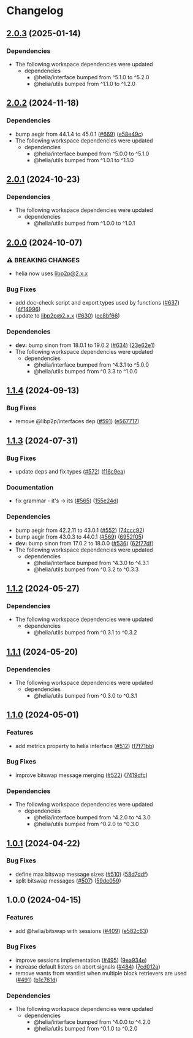 # Changelog

## [2.0.3](https://github.com/ipfs/helia/compare/bitswap-v2.0.2...bitswap-v2.0.3) (2025-01-14)


### Dependencies

* The following workspace dependencies were updated
  * dependencies
    * @helia/interface bumped from ^5.1.0 to ^5.2.0
    * @helia/utils bumped from ^1.1.0 to ^1.2.0

## [2.0.2](https://github.com/ipfs/helia/compare/bitswap-v2.0.1...bitswap-v2.0.2) (2024-11-18)


### Dependencies

* bump aegir from 44.1.4 to 45.0.1 ([#669](https://github.com/ipfs/helia/issues/669)) ([e58e49c](https://github.com/ipfs/helia/commit/e58e49c6aed8ea9d1e9851435a25e33fdbee3781))
* The following workspace dependencies were updated
  * dependencies
    * @helia/interface bumped from ^5.0.0 to ^5.1.0
    * @helia/utils bumped from ^1.0.1 to ^1.1.0

## [2.0.1](https://github.com/ipfs/helia/compare/bitswap-v2.0.0...bitswap-v2.0.1) (2024-10-23)


### Dependencies

* The following workspace dependencies were updated
  * dependencies
    * @helia/utils bumped from ^1.0.0 to ^1.0.1

## [2.0.0](https://github.com/ipfs/helia/compare/bitswap-v1.1.4...bitswap-v2.0.0) (2024-10-07)


### ⚠ BREAKING CHANGES

* helia now uses libp2p@2.x.x

### Bug Fixes

* add doc-check script and export types used by functions ([#637](https://github.com/ipfs/helia/issues/637)) ([4f14996](https://github.com/ipfs/helia/commit/4f14996a9b976f2b60f4c8fe52a4fd1632420749))
* update to libp2p@2.x.x ([#630](https://github.com/ipfs/helia/issues/630)) ([ec8bf66](https://github.com/ipfs/helia/commit/ec8bf66dd870b42d6e5ef2b41706102397e0d39a))


### Dependencies

* **dev:** bump sinon from 18.0.1 to 19.0.2 ([#634](https://github.com/ipfs/helia/issues/634)) ([23e62e1](https://github.com/ipfs/helia/commit/23e62e16b8962bfe982a1bbb157a144382ca7099))
* The following workspace dependencies were updated
  * dependencies
    * @helia/interface bumped from ^4.3.1 to ^5.0.0
    * @helia/utils bumped from ^0.3.3 to ^1.0.0

## [1.1.4](https://github.com/ipfs/helia/compare/bitswap-v1.1.3...bitswap-v1.1.4) (2024-09-13)


### Bug Fixes

* remove @libp2p/interfaces dep ([#591](https://github.com/ipfs/helia/issues/591)) ([e567717](https://github.com/ipfs/helia/commit/e567717102464a925f87cb10fc05808a50be960e))

## [1.1.3](https://github.com/ipfs/helia/compare/bitswap-v1.1.2...bitswap-v1.1.3) (2024-07-31)


### Bug Fixes

* update deps and fix types ([#572](https://github.com/ipfs/helia/issues/572)) ([f16c9ea](https://github.com/ipfs/helia/commit/f16c9eac32677333313c433eb918b705439c0819))


### Documentation

* fix grammar - it's -&gt; its ([#565](https://github.com/ipfs/helia/issues/565)) ([155e24d](https://github.com/ipfs/helia/commit/155e24db8c06c33972895d702a656e0c2996f3d9))


### Dependencies

* bump aegir from 42.2.11 to 43.0.1 ([#552](https://github.com/ipfs/helia/issues/552)) ([74ccc92](https://github.com/ipfs/helia/commit/74ccc92793a6d0bb4bee714d9fe4fa4183aa4ee8))
* bump aegir from 43.0.3 to 44.0.1 ([#569](https://github.com/ipfs/helia/issues/569)) ([6952f05](https://github.com/ipfs/helia/commit/6952f05357844e5aa3dffb2afaf261df06b9b7c1))
* **dev:** bump sinon from 17.0.2 to 18.0.0 ([#536](https://github.com/ipfs/helia/issues/536)) ([62f77df](https://github.com/ipfs/helia/commit/62f77dfbff94a64e9c248f5be54055c18a6427f7))
* The following workspace dependencies were updated
  * dependencies
    * @helia/interface bumped from ^4.3.0 to ^4.3.1
    * @helia/utils bumped from ^0.3.2 to ^0.3.3

## [1.1.2](https://github.com/ipfs/helia/compare/bitswap-v1.1.1...bitswap-v1.1.2) (2024-05-27)


### Dependencies

* The following workspace dependencies were updated
  * dependencies
    * @helia/utils bumped from ^0.3.1 to ^0.3.2

## [1.1.1](https://github.com/ipfs/helia/compare/bitswap-v1.1.0...bitswap-v1.1.1) (2024-05-20)


### Dependencies

* The following workspace dependencies were updated
  * dependencies
    * @helia/utils bumped from ^0.3.0 to ^0.3.1

## [1.1.0](https://github.com/ipfs/helia/compare/bitswap-v1.0.1...bitswap-v1.1.0) (2024-05-01)


### Features

* add metrics property to helia interface ([#512](https://github.com/ipfs/helia/issues/512)) ([f7f71bb](https://github.com/ipfs/helia/commit/f7f71bb20ab0b4efbe802be5af1189e76153b826))


### Bug Fixes

* improve bitswap message merging ([#522](https://github.com/ipfs/helia/issues/522)) ([7419dfc](https://github.com/ipfs/helia/commit/7419dfc2fe273d3f816d27b62062636be0964d7a))


### Dependencies

* The following workspace dependencies were updated
  * dependencies
    * @helia/interface bumped from ^4.2.0 to ^4.3.0
    * @helia/utils bumped from ^0.2.0 to ^0.3.0

## [1.0.1](https://github.com/ipfs/helia/compare/bitswap-v1.0.0...bitswap-v1.0.1) (2024-04-22)


### Bug Fixes

* define max bitswap message sizes ([#510](https://github.com/ipfs/helia/issues/510)) ([58d7ddf](https://github.com/ipfs/helia/commit/58d7ddf19cd965a8a5cc1d8148fa073a6b44d8ae))
* split bitswap messages ([#507](https://github.com/ipfs/helia/issues/507)) ([59de059](https://github.com/ipfs/helia/commit/59de0599367c828998069ac37dc93e10ddb565a1))

## 1.0.0 (2024-04-15)


### Features

* add @helia/bitswap with sessions ([#409](https://github.com/ipfs/helia/issues/409)) ([e582c63](https://github.com/ipfs/helia/commit/e582c63ca296c789312f5fcf5e3e18f267f74c03))


### Bug Fixes

* improve sessions implementation ([#495](https://github.com/ipfs/helia/issues/495)) ([9ea934e](https://github.com/ipfs/helia/commit/9ea934ed7208e87c28bc65e9090bdedf66ceeffd))
* increase default listers on abort signals ([#484](https://github.com/ipfs/helia/issues/484)) ([7cd012a](https://github.com/ipfs/helia/commit/7cd012aa2ba568845d49d63a71806d20f6ac678f))
* remove wants from wantlist when multiple block retrievers are used ([#491](https://github.com/ipfs/helia/issues/491)) ([b1c761d](https://github.com/ipfs/helia/commit/b1c761db6db7a7aca3044263fdd5e8967204deeb))


### Dependencies

* The following workspace dependencies were updated
  * dependencies
    * @helia/interface bumped from ^4.0.0 to ^4.2.0
    * @helia/utils bumped from ^0.1.0 to ^0.2.0
